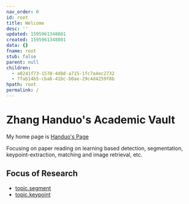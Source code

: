 ```yaml
---
nav_order: 0
id: root
title: Welcome
desc: ''
updated: 1595961348801
created: 1595961348801
data: {}
fname: root
stub: false
parent: null
children:
  - a0241f73-1570-4d0d-a715-1fc7a4ec2732
  - 7fab14b5-cba6-41bc-b0ae-29c4d4259f8b
hpath: root
permalink: /
---
```

# Zhang Handuo's Academic Vault

My home page is [Handuo's Page](https://zhanghanduo.github.io)

Focusing on paper reading on learning based detection, segmentation, keypoint-extraction, matching and image retrieval, etc.

## Focus of Research

- [topic.segment](notes/85ffcd7a-7c75-4cc7-b7b3-07732a78f5e5)
- [topic.keypoint](notes/2dd56095-bc3e-44d5-a11d-d30bad8c4a98)
